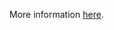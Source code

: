 More information [here](https://docs.bridgecrew.io/docs/ensure-that-vpc-endpoint-service-is-configured-for-manual-acceptance).
